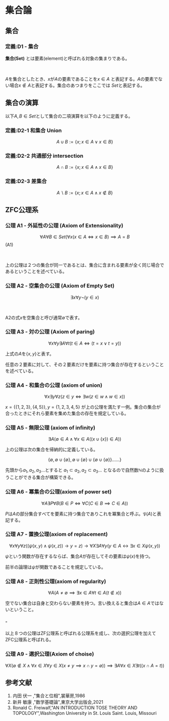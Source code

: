 # 集合論

## 集合

### 定義:D1 - 集合   
<!-- Def,Set -->

**集合(Set)** とは要素(element)と呼ばれる対象の集まりである。

</br>

$A$を集合としたとき、$x$が$A$の要素であることを$x \in A$ と表記する。$A$の要素でない場合$x \notin A$と表記する。集合のあつまりをここでは $Set$と表記する。

## 集合の演算

以下$A,B \in Set$として集合の二項演算を以下のように定義する。

### 定義:D2-1 和集合 Union

$$  A \cup B := \{ x ; x \in A \lor x \in B \} $$

### 定義:D2-2 共通部分 intersection

$$  A\cap B := \{ x ; x \in A \land x \in B \} $$

### 定義:D2-3 差集合

$$ A  \backslash B := \{ x ; x \in A \land x \notin B \} $$

## ZFC公理系
<!-- 今は大体wikipedia  -->

### 公理 A1 - 外延性の公理 (Axiom of Extensionality)
<!-- Axiom,Set-->

$$ \forall A \forall B \in Set (\forall x (x \in A \iff x \in B) \implies A = B$$
(A1) 


</br>

上の公理は２つの集合が同一であるとは、集合に含まれる要素が全く同じ場合であるということを述べている。

### 公理 A2 - 空集合の公理 (Axiom of Empty Set)

<!-- Axiom,Set-->

$$ \exists x \forall y \neg(y \in x) $$


</br>

A2の式$x$を空集合と呼び通常$\emptyset$で表す。


### 公理 A3 - 対の公理 (Axiom of paring)
<!-- Axiom,Set-->

$$ \forall x \forall y \exists A \forall t (t \in A \iff (t = x \lor t = y))$$

上式の$A$を$\{x,y \}$と表す。

任意の２要素に対して、その２要素だけを要素に持つ集合が存在するということを述べている。

### 公理 A4 - 和集合の公理 (axiom of union)
<!-- Axiom,Set-->

$$ \forall x \exists y  \forall z (z \in y \iff \exists w (z \in w \land w \in x))$$

$x = \{\{ 1,2,3 \}, \{ 4,5 \} \} , y = \{ 1,2,3,4,5 \}$ が上の公理を満たす一例。集合の集合が合ったときにそれら要素を集めた集合の存在を規定している。

### 公理 A5 - 無限公理 (axiom of infinity)
<!-- Axiom,Set-->
$$ \exists A (\emptyset \in A \land \forall x \in A( (x \cup \{ x \}) \in A)) $$


上の公理は次の集合を帰納的に定義している。

$$\{ \emptyset, \emptyset \cup \{\emptyset  \},\emptyset \cup \{\emptyset  \} \cup \{ \emptyset \cup \{\emptyset  \} \} ... ...\} $$

先頭から$a_1,a_2,a_3...$とすると $a_1 \subset a_2, a_2 \subset a_3 ...$ となるので自然数$\mathbb{N}$のように扱うことができる集合が構築できる。


### 公理 A6 - 冪集合の公理(axiom of power set)
<!-- Axiom,Set-->
$$\forall A \exists P \forall B (B \in P \iff \forall C (C \in B \implies C \in A)) $$

$P$は$A$の部分集合すべてを要素に持つ集合でありこれを冪集合と呼ぶ。$\mathfrak{P}(A)$と表記する。


### 公理 A7 - 置換公理(axiom of replacement)

$$ \forall x \forall y \forall z((\psi(x, y) \wedge \psi(x, z)) \rightarrow y=z) \rightarrow \forall X \exists A \forall y(y \in A \leftrightarrow \exists x \in X \psi(x, y))$$
<!-- https://scrapbox.io/mrsekut-p/%E7%BD%AE%E6%8F%9B%E5%85%AC%E7%90%86 -->

$\psi$という関数が存在するならば、集合$A$が存在してその要素は$\psi(x)$を持つ。

前半の論理は$\psi$が関数であることを規定している。

### 公理 A8 - 正則性公理(axiom of regularity)
<!-- Axiom,Set-->

$$ \forall A (A \not = \emptyset \implies \exists x \in A \forall t \in A (t \notin x))$$

空でない集合は自身と交わらない要素を持つ。言い換えると集合は$A \in A$ではないということ。


#### -
以上８つの公理はZF公理系と呼ばれる公理系を成し、次の選択公理を加えてZFC公理系と呼ばれる。

### 公理 A9 - 選択公理(Axiom of choise)

$$ \forall X(\emptyset \notin X \land \forall x \in X \forall y\in X(x \not = y \implies x \cap y = \emptyset)) \implies \exists A \forall x \in X \exists t((x \cap A = {t}))$$

<!-- 集合属から元を１個ずつ取ることが取れないということはない -->
<!-- 集合は空集合を要素に持つとは限らない（なんか持つと誤解していた） -->

<!-- Axiom,Set-->



## 参考文献

1. 内田 伏一 ,"集合と位相",裳華房,1986
2. 新井 敏康 ,"数学基礎論",東京大学出版会,2021
3. Ronald C. Freiwalf,"AN INTRODUCTION TOSE THEORY AND TOPOLOGY",Washington University  in St. Louis Saint. Louis, Missouri